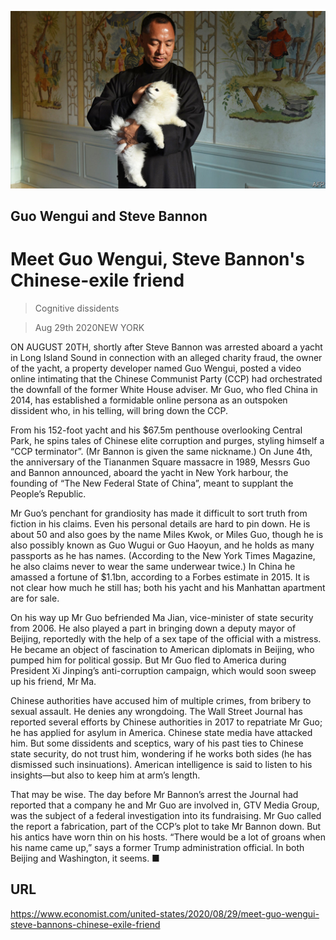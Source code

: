 ![](./images/20200829_USP002_0.jpg)

## Guo Wengui and Steve Bannon

# Meet Guo Wengui, Steve Bannon's Chinese-exile friend

> Cognitive dissidents

> Aug 29th 2020NEW YORK

ON AUGUST 20TH, shortly after Steve Bannon was arrested aboard a yacht in Long Island Sound in connection with an alleged charity fraud, the owner of the yacht, a property developer named Guo Wengui, posted a video online intimating that the Chinese Communist Party (CCP) had orchestrated the downfall of the former White House adviser. Mr Guo, who fled China in 2014, has established a formidable online persona as an outspoken dissident who, in his telling, will bring down the CCP.

From his 152-foot yacht and his $67.5m penthouse overlooking Central Park, he spins tales of Chinese elite corruption and purges, styling himself a “CCP terminator”. (Mr Bannon is given the same nickname.) On June 4th, the anniversary of the Tiananmen Square massacre in 1989, Messrs Guo and Bannon announced, aboard the yacht in New York harbour, the founding of “The New Federal State of China”, meant to supplant the People’s Republic.

Mr Guo’s penchant for grandiosity has made it difficult to sort truth from fiction in his claims. Even his personal details are hard to pin down. He is about 50 and also goes by the name Miles Kwok, or Miles Guo, though he is also possibly known as Guo Wugui or Guo Haoyun, and he holds as many passports as he has names. (According to the New York Times Magazine, he also claims never to wear the same underwear twice.) In China he amassed a fortune of $1.1bn, according to a Forbes estimate in 2015. It is not clear how much he still has; both his yacht and his Manhattan apartment are for sale.

On his way up Mr Guo befriended Ma Jian, vice-minister of state security from 2006. He also played a part in bringing down a deputy mayor of Beijing, reportedly with the help of a sex tape of the official with a mistress. He became an object of fascination to American diplomats in Beijing, who pumped him for political gossip. But Mr Guo fled to America during President Xi Jinping’s anti-corruption campaign, which would soon sweep up his friend, Mr Ma.

Chinese authorities have accused him of multiple crimes, from bribery to sexual assault. He denies any wrongdoing. The Wall Street Journal has reported several efforts by Chinese authorities in 2017 to repatriate Mr Guo; he has applied for asylum in America. Chinese state media have attacked him. But some dissidents and sceptics, wary of his past ties to Chinese state security, do not trust him, wondering if he works both sides (he has dismissed such insinuations). American intelligence is said to listen to his insights—but also to keep him at arm’s length.

That may be wise. The day before Mr Bannon’s arrest the Journal had reported that a company he and Mr Guo are involved in, GTV Media Group, was the subject of a federal investigation into its fundraising. Mr Guo called the report a fabrication, part of the CCP’s plot to take Mr Bannon down. But his antics have worn thin on his hosts. “There would be a lot of groans when his name came up,” says a former Trump administration official. In both Beijing and Washington, it seems. ■

## URL

https://www.economist.com/united-states/2020/08/29/meet-guo-wengui-steve-bannons-chinese-exile-friend
